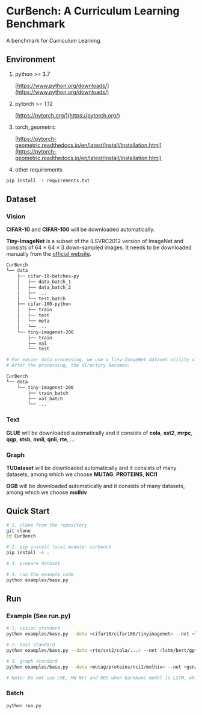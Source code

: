 # CurBench: A Curriculum Learning Benchmark

A benchmark for Curriculum Learning.


## Environment

1. python >= 3.7  

    [https://www.python.org/downloads/](https://www.python.org/downloads/)

2. pytorch >= 1.12

    [https://pytorch.org/](https://pytorch.org/)

3. torch_geometric

    [https://pytorch-geometric.readthedocs.io/en/latest/install/installation.html](https://pytorch-geometric.readthedocs.io/en/latest/install/installation.html)

4. other requirements

```bash
pip install -r requirements.txt 
```


## Dataset

### Vision

**CIFAR-10** and **CIFAR-100** will be downloaded automatically.

**Tiny-ImageNet** is  a subset of the ILSVRC2012 version of ImageNet and consists of 64 × 64 × 3 down-sampled images. It needs to be downloaded manually from the [official website](https://image-net.org/download.php). 

``` bash
CurBench
└── data
    ├── cifar-10-batches-py
    │   ├── data_batch_1
    │   ├── data_batch_2
    │   ├── ...
    │   └── test_batch
    ├── cifar-100-python
    │   ├── train
    │   ├── test
    │   └── meta
    │   └── ...
    └── tiny-imagenet-200
        ├── train
        ├── val
        └── test

# For easier data processing, we use a Tiny-ImageNet dataset utility class for pytorch: https://gist.github.com/lromor/bcfc69dcf31b2f3244358aea10b7a11b
# After the processing, the directory becomes:

CurBench
└── data
    └── tiny-imagenet-200
        ├── train_batch
        ├── val_batch
        └── ...
```

### Text

**GLUE** will be downloaded automatically and it consists of **cola**, **sst2**, **mrpc**, **qqp**, **stsb**, **mnli**, **qnli**, **rte**, ...

### Graph

**TUDataset** will be downloaded automatically and it consists of many datasets, among which we choose **MUTAG**, **PROTEINS**, **NCI1**

**OGB** will be downloaded automatically and it consists of many datasets, among which we choose **molhiv**


## Quick Start

``` bash
# 1. clone from the repository
git clone 
cd CurBench

# 2. pip install local module: curbench
pip install -e .

# 3. prepare dataset

# 4. run the example code
python examples/base.py
```


## Run 

### Example (See run.py)

```bash
# 1. vision standard
python examples/base.py --data <cifar10/cifar100/tinyimagenet> --net <lenet/resnet18/vit> --gpu <0/1/2/...>

# 2. text standard
python examples/base.py --data <rte/sst2/cola/...> --net <lstm/bert/gpt> --gpu <0/1/2/...>

# 3. graph standard
python examples/base.py --data <mutag/proteins/nci1/molhiv> --net <gcn/gat/gin> --gpu <0/1/2/...>

# Note: Do not use LRE, MW-Net and DDS when backbone model is LSTM, which is not suitable for direct gradient calculation.
```

### Batch
```bash
python run.py
```